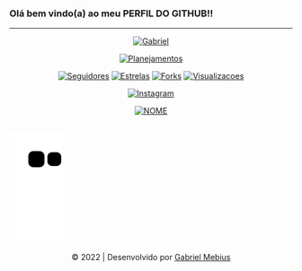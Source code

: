 ### Olá bem vindo(a) ao meu PERFIL DO GITHUB!!
---
</p>
<p align="center">
<a href="#"><img title="Gabriel" src="https://img.shields.io/badge/og4briel-green?colorA=%23ff0000&colorB=%2307e4&style=for-the-badge"></a>
</p>
<p align="center">
<a href="https://github.com/gabrielhfm"><img title="Planejamentos" src="https://img.shields.io/badge/Planejamentos-blue.svg?style=for-the-badge&logo=github"></a>
</p>
</p>
<p align="center">
<a href="https://github.com/gabrielhfm"><img title="Seguidores" src="https://img.shields.io/github/followers/JanDeDobbeleer?color=blue&label=Seguidores&logo=Seguidores&logoColor=blue&style=flat-square"></a>
<a href="https://github.com/gabrielhfm"><img title="Estrelas" src="https://img.shields.io/github/stars/ytdl-org?affiliations=OWNER&color=blue&label=Estrelas&logo=Estrelas&logoColor=blue&style=flat-square"></a>
<a href="https://github.com/gabrielhfm"><img title="Forks" src="https://img.shields.io/github/forks/ytdl-org/youtube-dl?color=blue&label=Forks&logo=Forks&logoColor=blue&style=flat-square"></a>
<a href="https://github.com/gabrielhfm"><img title="Visualizacoes" src="https://img.shields.io/github/watchers/ytdl-org/youtube-dl?color=blue&label=Visualiza%C3%A7%C3%B5es&logo=Visualiza%C3%A7%C3%B5es&logoColor=blue&style=flat-square"></a>
</p>
<p align="center">
<a href="https://instagram.com/o_g4briel_"><img src="https://imagepng.org/wp-content/uploads/2017/08/instagram-icone-icon.png" alt="Instagram" width="30" height="30"></a>
</p>
</p>
<p align="center">
<a href="https://gabrielhfm.github.io/"><img title="NOME" src="https://img.shields.io/badge/SITE-blue.svg?style=for-the-badge&logo=github"></a>
</p>

 ![Snake animation](https://github.com/joaotuliojt/joaotuliojt/blob/output/github-contribution-grid-snake.svg)
---
<p align="center">           
<a class="copyright">&copy; 2022 | Desenvolvido por <a href="https://github.com/gabrielhfm/MIT-License/blob/main/LICENSE" target="_blank">Gabriel Mebius</a></p>

